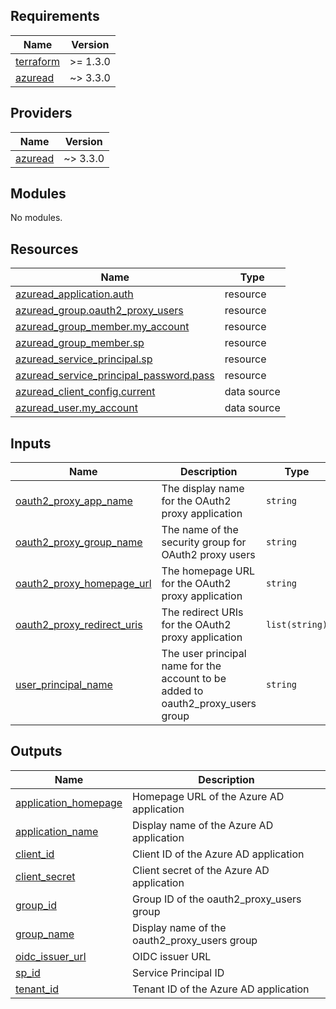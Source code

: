 <!-- BEGINNING OF PRE-COMMIT-TERRAFORM DOCS HOOK -->
## Requirements

| Name | Version |
|------|---------|
| <a name="requirement_terraform"></a> [terraform](#requirement\_terraform) | >= 1.3.0 |
| <a name="requirement_azuread"></a> [azuread](#requirement\_azuread) | ~> 3.3.0 |

## Providers

| Name | Version |
|------|---------|
| <a name="provider_azuread"></a> [azuread](#provider\_azuread) | ~> 3.3.0 |

## Modules

No modules.

## Resources

| Name | Type |
|------|------|
| [azuread_application.auth](https://registry.terraform.io/providers/hashicorp/azuread/latest/docs/resources/application) | resource |
| [azuread_group.oauth2_proxy_users](https://registry.terraform.io/providers/hashicorp/azuread/latest/docs/resources/group) | resource |
| [azuread_group_member.my_account](https://registry.terraform.io/providers/hashicorp/azuread/latest/docs/resources/group_member) | resource |
| [azuread_group_member.sp](https://registry.terraform.io/providers/hashicorp/azuread/latest/docs/resources/group_member) | resource |
| [azuread_service_principal.sp](https://registry.terraform.io/providers/hashicorp/azuread/latest/docs/resources/service_principal) | resource |
| [azuread_service_principal_password.pass](https://registry.terraform.io/providers/hashicorp/azuread/latest/docs/resources/service_principal_password) | resource |
| [azuread_client_config.current](https://registry.terraform.io/providers/hashicorp/azuread/latest/docs/data-sources/client_config) | data source |
| [azuread_user.my_account](https://registry.terraform.io/providers/hashicorp/azuread/latest/docs/data-sources/user) | data source |

## Inputs

| Name | Description | Type | Default | Required |
|------|-------------|------|---------|:--------:|
| <a name="input_oauth2_proxy_app_name"></a> [oauth2\_proxy\_app\_name](#input\_oauth2\_proxy\_app\_name) | The display name for the OAuth2 proxy application | `string` | `"oauth2-proxy"` | no |
| <a name="input_oauth2_proxy_group_name"></a> [oauth2\_proxy\_group\_name](#input\_oauth2\_proxy\_group\_name) | The name of the security group for OAuth2 proxy users | `string` | `"oauth2-proxy-users"` | no |
| <a name="input_oauth2_proxy_homepage_url"></a> [oauth2\_proxy\_homepage\_url](#input\_oauth2\_proxy\_homepage\_url) | The homepage URL for the OAuth2 proxy application | `string` | `"https://podinfo.example.com"` | no |
| <a name="input_oauth2_proxy_redirect_uris"></a> [oauth2\_proxy\_redirect\_uris](#input\_oauth2\_proxy\_redirect\_uris) | The redirect URIs for the OAuth2 proxy application | `list(string)` | <pre>[<br/>  "https://podinfo.example.com/oauth2/callback"<br/>]</pre> | no |
| <a name="input_user_principal_name"></a> [user\_principal\_name](#input\_user\_principal\_name) | The user principal name for the account to be added to oauth2\_proxy\_users group | `string` | `"czech.sebastian_hotmail.com#EXT#_triplecrownlabs.onmicLMTCJ#EXT#@contosomarketing864.onmicrosoft.com"` | no |

## Outputs

| Name | Description |
|------|-------------|
| <a name="output_application_homepage"></a> [application\_homepage](#output\_application\_homepage) | Homepage URL of the Azure AD application |
| <a name="output_application_name"></a> [application\_name](#output\_application\_name) | Display name of the Azure AD application |
| <a name="output_client_id"></a> [client\_id](#output\_client\_id) | Client ID of the Azure AD application |
| <a name="output_client_secret"></a> [client\_secret](#output\_client\_secret) | Client secret of the Azure AD application |
| <a name="output_group_id"></a> [group\_id](#output\_group\_id) | Group ID of the oauth2\_proxy\_users group |
| <a name="output_group_name"></a> [group\_name](#output\_group\_name) | Display name of the oauth2\_proxy\_users group |
| <a name="output_oidc_issuer_url"></a> [oidc\_issuer\_url](#output\_oidc\_issuer\_url) | OIDC issuer URL |
| <a name="output_sp_id"></a> [sp\_id](#output\_sp\_id) | Service Principal ID |
| <a name="output_tenant_id"></a> [tenant\_id](#output\_tenant\_id) | Tenant ID of the Azure AD application |
<!-- END OF PRE-COMMIT-TERRAFORM DOCS HOOK -->
